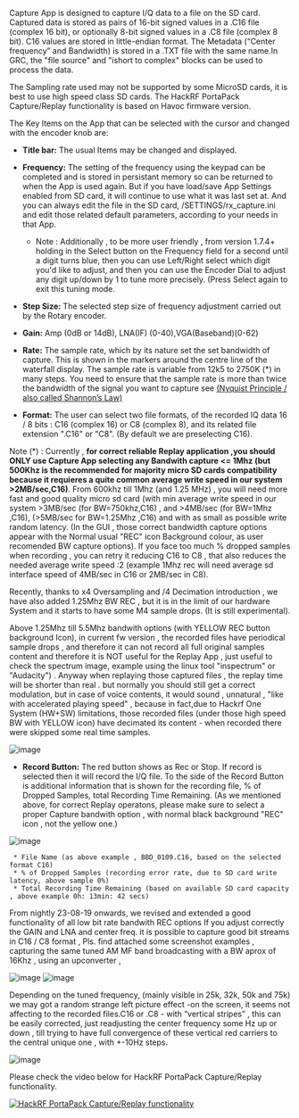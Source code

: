 Capture App is designed to capture I/Q data to a file on the SD card. Captured data is stored as pairs of 16-bit signed values in a .C16 file (complex 16 bit), or optionally 8-bit signed values in a .C8 file (complex 8 bit). C16 values are stored in little-endian format. The Metadata (“Center frequency” and Bandwidth) is stored in a .TXT file with the same name.In GRC, the "file source" and "ishort to complex" blocks can be used to process the data.

The Sampling rate used may not be supported by some MicroSD cards, it is best to use high speed class SD cards. The HackRF PortaPack Capture/Replay functionality is  based on Havoc firmware version.

The Key Items on the App that can be selected with the cursor and changed with the encoder knob are:

* **Title bar:** The usual Items may be changed and displayed.
* **Frequency:** The setting of the frequency using the keypad can be completed and is stored in persistant memory so can be returned to when the App is used again. But if you have load/save App Settings enabled from SD card, it will continue to use what it was last set at. And you can always edit the file in the SD card, /SETTINGS/rx_capture.ini and edit those related default parameters, according to your needs in that App.

   * Note : Additionally , to be more user friendly , from version 1.7.4+ holding in the Select button on the Frequency field for a second until a digit turns blue, then you can use Left/Right select which digit you'd like to adjust, and then you can use the Encoder Dial to adjust any digit up/down by 1 to tune more precisely. (Press Select again to exit this tuning mode.

* **Step Size:** The selected step size of frequency adjustment carried out by the Rotary encoder. 
* **Gain:**  Amp  (0dB or 14dB), LNA(IF) (0-40),VGA(Baseband)(0-62)
* **Rate:** The sample rate, which by its nature set the set bandwidth of capture. This is shown in the markers around the centre line of the waterfall display. The sample rate is variable from 12k5 to 2750K (*)  in many steps. You need to ensure that the sample rate is more than twice the bandwidth of the signal  you want to capture see [(Nyquist Principle / also called Shannon’s Law)  ](https://en.wikipedia.org/wiki/Nyquist%E2%80%93Shannon_sampling_theorem)
* **Format:** The user can select two file formats, of the recorded IQ data 16 / 8 bits :  C16 (complex 16)  or C8 (complex 8), and its related file extension ".C16" or "C8".   (By default we are preselecting C16).

Note (*)  : Currently , **for correct reliable Replay application ,you should ONLY use Capture App selecting any Bandwith capture <= 1Mhz  (but 500Khz is the recommended for majority micro SD cards compatibility because it requieres a quite common average write speed in our system >2MB/sec,C16)**. From 600khz till 1Mhz (and 1.25 MHz) , you will need more fast and good quality micro sd card (with min average write speed in our system >3MB/sec (for BW=750khz,C16)  , and >4MB/sec (for BW=1Mhz ,C16), (>5MB/sec for BW=1.25Mhz ,C16) and with as small as possible write random latency. (In the GUI , those correct bandwidth capture options appear with the Normal usual "REC" icon Background colour, as user recomended BW capture options). If you face too much % dropped samples when recording , you can retry it reducing C16 to C8 , that also reduces the needed average write speed :2 (example 1Mhz rec will need average sd interface speed of 4MB/sec in C16 or 2MB/sec in C8).

Recently, thanks to x4 Oversampling and /4 Decimation introduction , we have also added 1.25Mhz BW REC , but it is in the limit of our hardware System and it starts to have some M4 sample drops. (It is still experimental). 

Above 1.25Mhz till 5.5Mhz bandwith options (with YELLOW REC button background Icon), in current fw version , the recorded files have periodical sample drops  , and therefore it can  not record all full original samples content and therefore it is NOT useful for the Replay App , just useful to check the spectrum image, example using the linux tool "inspectrum" or "Audacity") . Anyway when replaying those captured files , the replay time will be shorter than real . but normally you should still get a correct  modulation, but in case of voice contents, it would sound , unnatural , "like with accelerated playing speed" , because in fact,due to Hackrf One System (HW+SW) limitations, those  recorded files (under those high speed BW with YELLOW icon) have decimated its  content - when recorded there were skipped some real time samples. 

![image](https://user-images.githubusercontent.com/86470699/162581344-446a1a0b-325e-4bb6-a451-f47ecc91d8e3.png)




* **Record Button:** The red button shows as Rec or Stop. If record is selected then it will record the I/Q file. To the side of the Record Button is additional information that is shown for the recording file, % of Dropped Samples, total Recording Time Remaining. (As we mentioned above, for correct Replay operatons, please make sure to select a proper Capture bandwith option  , with normal black background "REC" icon , not the yellow one.)

![image](https://github.com/eried/portapack-mayhem/assets/86470699/f92f0133-5a9b-48ba-8980-024c343d6f21)

  
     * File Name (as above example , BBD_0109.C16, based on the selected format C16)
     * % of Dropped Samples (recording error rate, due to SD card write latency, above sample 0%)
     * Total Recording Time Remaining (based on available SD card capacity , above example 0h: 13min: 42 secs)

From nightly 23-08-19 onwards, we revised and  extended a good functionality of  all low bit rate bandwith REC options 
If you adjust correctly the GAIN and LNA  and center freq. it is possible to capture good bit streams in C16 / C8 format , 
Pls. find attached some screenshot examples , capturing the same tuned AM MF band broadcasting with a BW aprox of 16Khz , using an upconverter ,

![image](https://github.com/eried/portapack-mayhem/assets/86470699/3c9c851f-a311-4411-a2a3-09920ce34797)
![image](https://github.com/eried/portapack-mayhem/assets/86470699/d4aa10f5-1155-4924-a35b-c44dd12dc8bc)

Depending on the tuned frequency, (mainly visible in 25k, 32k, 50k and 75k)  we may got a random strange left picture effect -on the screen, it seems not affecting to the recorded files.C16 or .C8 -   with “vertical stripes” , this can be easily corrected, just readjusting the center frequency  some Hz up or down ,  till trying to have full convergence of these vertical red carriers to the central unique one , with +-10Hz steps.

![image](https://github.com/eried/portapack-mayhem/assets/86470699/50cc3ae2-d49e-4700-b6a4-f0f9ef49985e)


Please check the video below for HackRF PortaPack Capture/Replay functionality.

  [![HackRF PortaPack Capture/Replay functionality](http://img.youtube.com/vi/Pe30Jvyhmzk/0.jpg)](http://www.youtube.com/watch?v=Pe30Jvyhmzk "HackRF PortaPack Capture/Replay functionality")